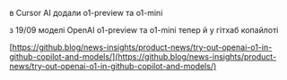 <!--
date: 2024-09-21T00:54:29
-->

в Cursor AI додали o1-preview та o1-mini 

з 19/09 моделі OpenAI o1-preview та o1-mini тепер й у гітхаб копайлоті

 [https://github.blog/news-insights/product-news/try-out-openai-o1-in-github-copilot-and-models/](https://github.blog/news-insights/product-news/try-out-openai-o1-in-github-copilot-and-models/)